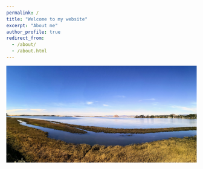 ```yaml
---
permalink: /
title: "Welcome to my website"
excerpt: "About me"
author_profile: true
redirect_from: 
  - /about/
  - /about.html
---
```


![Los Osos](../images/lososos.jpg)

